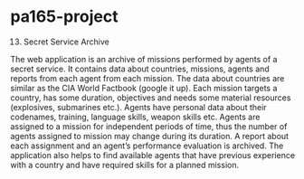 # pa165-project

13. Secret Service Archive

The web application is an archive of missions performed by agents of a secret service. It contains data about countries, missions, agents and reports from each agent from each mission. The data about countries are similar as the CIA World Factbook (google it up). Each mission targets a country, has some duration, objectives and needs some material resources (explosives, submarines etc.). Agents have personal data about their codenames, training, language skills, weapon skills etc. Agents are assigned to a mission for independent periods of time, thus the number of agents assigned to mission may change during its duration. A report about each assignment and an agent’s performance evaluation is archived. The application also helps to find available agents that have previous experience with a country and have required skills for a planned mission.
